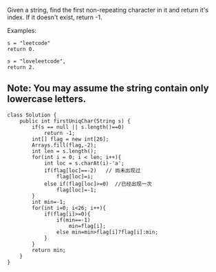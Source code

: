 Given a string, find the first non-repeating character in it and return it's index. If it doesn't exist, return -1.

Examples:


```
s = "leetcode"
return 0.

s = "loveleetcode",
return 2.
```

Note: You may assume the string contain only lowercase letters.
---

```
class Solution {
    public int firstUniqChar(String s) {
        if(s == null || s.length()==0)
            return -1;
        int[] flag = new int[26];
        Arrays.fill(flag,-2);
        int len = s.length();
        for(int i = 0; i < len; i++){
            int loc = s.charAt(i)-'a';
            if(flag[loc]==-2)   // 尚未出现过
                flag[loc]=i;
            else if(flag[loc]>=0)  //已经出现一次
                flag[loc]=-1;
        }
        int min=-1;
        for(int i=0; i<26; i++){
            if(flag[i]>=0){
                if(min==-1)
                    min=flag[i];
                else min=min>flag[i]?flag[i]:min;
            }
        }
        return min;        
    }
}
```
